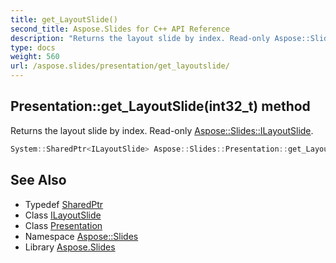 ```yaml
---
title: get_LayoutSlide()
second_title: Aspose.Slides for C++ API Reference
description: "Returns the layout slide by index. Read-only Aspose::Slides::ILayoutSlide."
type: docs
weight: 560
url: /aspose.slides/presentation/get_layoutslide/
---
```

## Presentation::get_LayoutSlide(int32_t) method


Returns the layout slide by index. Read-only [Aspose::Slides::ILayoutSlide](../../ilayoutslide/).

```cpp
System::SharedPtr<ILayoutSlide> Aspose::Slides::Presentation::get_LayoutSlide(int32_t index) override
```

## See Also

* Typedef [SharedPtr](../../../system/sharedptr/)
* Class [ILayoutSlide](../../ilayoutslide/)
* Class [Presentation](../)
* Namespace [Aspose::Slides](../../)
* Library [Aspose.Slides](../../../)